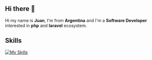 ## Hi there 👋

Hi my name is **Juan**, I'm from **Argentina** and I'm a **Software Developer** interested in **php** and **laravel** ecosystem.

## Skills

[![My Skills](https://skillicons.dev/icons?i=php,laravel,postgres,bash,docker,linux)](https://skillicons.dev)
<!--
**juanfnburgos/juanfnburgos** is a ✨ _special_ ✨ repository because its `README.md` (this file) appears on your GitHub profile.

Here are some ideas to get you started:

- 🔭 I’m currently working on ...
- 🌱 I’m currently learning ...
- 👯 I’m looking to collaborate on ...
- 🤔 I’m looking for help with ...
- 💬 Ask me about ...
- 📫 How to reach me: ...
- 😄 Pronouns: ...
- ⚡ Fun fact: ...
-->
